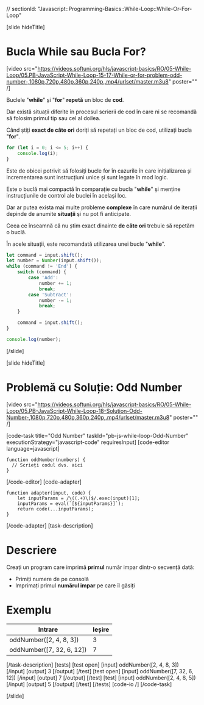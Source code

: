 // sectionId: "Javascript::Programming-Basics::While-Loop::While-Or-For-Loop"

[slide hideTitle]
# Bucla While sau Bucla For?

[video src="https://videos.softuni.org/hls/javascript-basics/RO/05-While-Loop/05.PB-JavaScript-While-Loop-15-17-While-or-for-problem-odd-number-,1080p,720p,480p,360p,240p,.mp4/urlset/master.m3u8" poster="" /]


Buclele "**while**" și "**for**" **repetă** un bloc de **cod**.

Dar există situații diferite în procesul scrierii de cod în care ni se recomandă să folosim primul tip sau cel al doilea.

Când știți **exact de câte ori** doriți să repetați un bloc de cod, utilizați bucla "**for**".
```js live
for (let i = 0; i <= 5; i++) {
    console.log(i);
}
```

Este de obicei potrivit să folosiți bucle for în cazurile în care inițializarea și incrementarea sunt instrucțiuni unice  și sunt legate în mod logic.

Este o buclă mai compactă în comparație cu bucla "**while**" și menține instrucțiunile de control ale buclei în același loc.

Dar ar putea exista mai multe probleme **complexe** în care numărul de iterații depinde de anumite **situații** și nu pot fi anticipate. 

Ceea ce înseamnă că nu știm exact dinainte **de câte ori** trebuie să repetăm o buclă.

În acele situații, este recomandată utilizarea unei bucle "**while**".
```js
let command = input.shift();
let number = Number(input.shift());
while (command != 'End') {
    switch (command) {
        case 'Add':
            number += 1;
            break;
        case 'Subtract':
            number -= 1;
            break;
    }

    command = input.shift();
}

console.log(number);
```
[/slide]

[slide hideTitle]
# Problemă cu Soluție: Odd Number

[video src="https://videos.softuni.org/hls/javascript-basics/RO/05-While-Loop/05.PB-JavaScript-While-Loop-18-Solution-Odd-Number-,1080p,720p,480p,360p,240p,.mp4/urlset/master.m3u8" poster="" /]

[code-task title="Odd Number" taskId="pb-js-while-loop-Odd-Number" executionStrategy="javascript-code" requiresInput]
[code-editor language=javascript]
```
function oddNumber(numbers) {
  // Scrieți codul dvs. aici
}
```
[/code-editor]
[code-adapter]
```
function adapter(input, code) {
    let inputParams = /\((.+)\)$/.exec(input)[1];
    inputParams = eval(`[${inputParams}]`);
    return code(...inputParams);
}
```
[/code-adapter]
[task-description]
# Descriere
Creați un program care imprimă **primul** număr impar dintr-o secvență dată:

* Primiți numere de pe consolă 
* Imprimați primul  **numărul impar** pe care îl găsiți

# Exemplu
  | **Intrare** | **Ieșire** |
| --- | --- |
| oddNumber([2, 4, 8, 3]) | 3 |
| oddNumber([7, 32, 6, 12])| 7 |

[/task-description]
[tests]
[test open]
[input]
oddNumber([2, 4, 8, 3])
[/input]
[output]
3
[/output]
[/test]
[test open]
[input]
oddNumber([7, 32, 6, 12])
[/input]
[output]
7
[/output]
[/test]
[test]
[input]
oddNumber([2, 4, 8, 5])
[/input]
[output]
5
[/output]
[/test]
[/tests]
[code-io /]
[/code-task]

[/slide]
